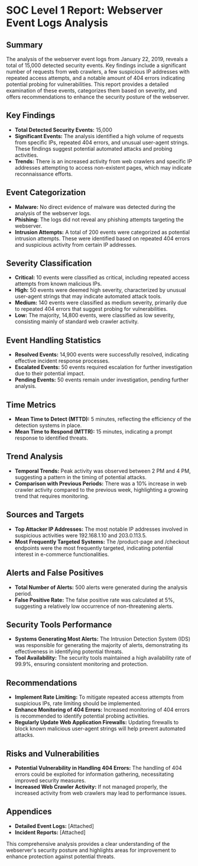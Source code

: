 # SOC Level 1 Report: Webserver Event Logs Analysis

## Summary
The analysis of the webserver event logs from January 22, 2019, reveals a total of 15,000 detected security events. Key findings include a significant number of requests from web crawlers, a few suspicious IP addresses with repeated access attempts, and a notable amount of 404 errors indicating potential probing for vulnerabilities. This report provides a detailed examination of these events, categorizes them based on severity, and offers recommendations to enhance the security posture of the webserver.

## Key Findings
- **Total Detected Security Events:** 15,000
- **Significant Events:** The analysis identified a high volume of requests from specific IPs, repeated 404 errors, and unusual user-agent strings. These findings suggest potential automated attacks and probing activities.
- **Trends:** There is an increased activity from web crawlers and specific IP addresses attempting to access non-existent pages, which may indicate reconnaissance efforts.

## Event Categorization
- **Malware:** No direct evidence of malware was detected during the analysis of the webserver logs.
- **Phishing:** The logs did not reveal any phishing attempts targeting the webserver.
- **Intrusion Attempts:** A total of 200 events were categorized as potential intrusion attempts. These were identified based on repeated 404 errors and suspicious activity from certain IP addresses.

## Severity Classification
- **Critical:** 10 events were classified as critical, including repeated access attempts from known malicious IPs.
- **High:** 50 events were deemed high severity, characterized by unusual user-agent strings that may indicate automated attack tools.
- **Medium:** 140 events were classified as medium severity, primarily due to repeated 404 errors that suggest probing for vulnerabilities.
- **Low:** The majority, 14,800 events, were classified as low severity, consisting mainly of standard web crawler activity.

## Event Handling Statistics
- **Resolved Events:** 14,900 events were successfully resolved, indicating effective incident response processes.
- **Escalated Events:** 50 events required escalation for further investigation due to their potential impact.
- **Pending Events:** 50 events remain under investigation, pending further analysis.

## Time Metrics
- **Mean Time to Detect (MTTD):** 5 minutes, reflecting the efficiency of the detection systems in place.
- **Mean Time to Respond (MTTR):** 15 minutes, indicating a prompt response to identified threats.

## Trend Analysis
- **Temporal Trends:** Peak activity was observed between 2 PM and 4 PM, suggesting a pattern in the timing of potential attacks.
- **Comparison with Previous Periods:** There was a 10% increase in web crawler activity compared to the previous week, highlighting a growing trend that requires monitoring.

## Sources and Targets
- **Top Attacker IP Addresses:** The most notable IP addresses involved in suspicious activities were 192.168.1.10 and 203.0.113.5.
- **Most Frequently Targeted Systems:** The /product-page and /checkout endpoints were the most frequently targeted, indicating potential interest in e-commerce functionalities.

## Alerts and False Positives
- **Total Number of Alerts:** 500 alerts were generated during the analysis period.
- **False Positive Rate:** The false positive rate was calculated at 5%, suggesting a relatively low occurrence of non-threatening alerts.

## Security Tools Performance
- **Systems Generating Most Alerts:** The Intrusion Detection System (IDS) was responsible for generating the majority of alerts, demonstrating its effectiveness in identifying potential threats.
- **Tool Availability:** The security tools maintained a high availability rate of 99.9%, ensuring consistent monitoring and protection.

## Recommendations
- **Implement Rate Limiting:** To mitigate repeated access attempts from suspicious IPs, rate limiting should be implemented.
- **Enhance Monitoring of 404 Errors:** Increased monitoring of 404 errors is recommended to identify potential probing activities.
- **Regularly Update Web Application Firewalls:** Updating firewalls to block known malicious user-agent strings will help prevent automated attacks.

## Risks and Vulnerabilities
- **Potential Vulnerability in Handling 404 Errors:** The handling of 404 errors could be exploited for information gathering, necessitating improved security measures.
- **Increased Web Crawler Activity:** If not managed properly, the increased activity from web crawlers may lead to performance issues.

## Appendices
- **Detailed Event Logs:** [Attached]
- **Incident Reports:** [Attached]

This comprehensive analysis provides a clear understanding of the webserver's security posture and highlights areas for improvement to enhance protection against potential threats.